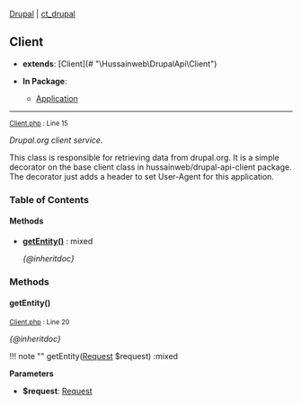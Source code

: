 
[Drupal](../namespaces/drupal.md) | [ct_drupal](../namespaces/drupal-ct-drupal.md)

## Client

- **extends**: [Client](# &quot;\Hussainweb\DrupalApi\Client&quot;)

- **In Package**:
    - [Application](../packages/Application.md)
  


---





<small>[Client.php](../files/web-modules-custom-ct-drupal-src-client.md) : Line 15</small>

*Drupal.org client service.*


This class is responsible for retrieving data from drupal.org. It is a simple
decorator on the base client class in hussainweb/drupal-api-client package.
The decorator just adds a header to set User-Agent for this application.







### Table of Contents










#### Methods
- **[getEntity()](../classes/Drupal-ct-drupal-Client.md#getentity)**
           : mixed

  *{@inheritdoc}*









### Methods

#### getEntity()

<small>[Client.php](../files/web-modules-custom-ct-drupal-src-client.md) : Line 20</small>

*{@inheritdoc}*

!!! note ""
    getEntity([Request](# "\Hussainweb\DrupalApi\Request\Request") $request) :mixed




**Parameters**

- **$request**: [Request](# "\Hussainweb\DrupalApi\Request\Request")
    








